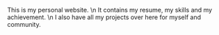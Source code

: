 This is my personal website. \n
It contains my resume, my skills and my achievement. \n
I also have all my projects over here for myself and community.